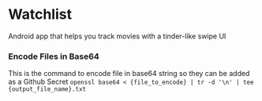 # Watchlist

Android app that helps you track movies with a tinder-like swipe UI

### Encode Files in Base64
This is the command to encode file in base64 string so they can be added as a Github Secret
```openssl base64 < {file_to_encode} | tr -d '\n' | tee {output_file_name}.txt```
